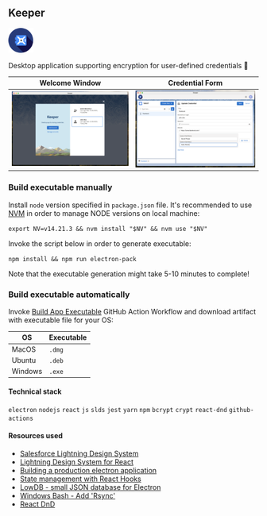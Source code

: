 ## Keeper

<img src="public/logo.png" alt="Keeper logo" width="50" height="50"/>

Desktop application supporting encryption for user-defined credentials 🔐

| Welcome Window                                | Credential Form                                |
|-----------------------------------------------|------------------------------------------------|
| ![Welcome Window](public/images/keeper_1.png) | ![Credential Form](public/images/keeper_2.png) |

### Build executable manually

Install `node` version specified in `package.json` file. It's recommended to
use [NVM](https://tecadmin.net/install-nvm-macos-with-homebrew/) in order to manage NODE versions on local machine:

```
export NV=v14.21.3 && nvm install "$NV" && nvm use "$NV"
```

Invoke the script below in order to generate executable:

```
npm install && npm run electron-pack
```

Note that the executable generation might take 5-10 minutes to complete!

### Build executable automatically

Invoke [Build App Executable](https://github.com/awesomeandrey/keeper/actions/workflows/build_app_executable.yml) GitHub
Action Workflow and download artifact with executable file for your OS:

| OS      | Executable |
|---------|------------|
| MacOS   | `.dmg`     |
| Ubuntu  | `.deb`     |
| Windows | `.exe `    |

#### Technical stack

`electron` `nodejs` `react` `js` `slds` `jest` `yarn` `npm` `bcrypt` `crypt` `react-dnd` `github-actions`

#### Resources used

- [Salesforce Lightning Design System](https://www.lightningdesignsystem.com)
- [Lightning Design System for React](https://react.lightningdesignsystem.com)
- [Building a production electron application](https://medium.com/@johndyer24/building-a-production-electron-create-react-app-application-with-shared-code-using-electron-builder-c1f70f0e2649)
- [State management with React Hooks](https://medium.com/javascript-in-plain-english/state-management-with-react-hooks-no-redux-or-context-api-8b3035ceecf8)
- [LowDB - small JSON database for Electron](https://www.npmjs.com/package/lowdb)
- [Windows Bash - Add 'Rsync'](https://blog.tiger-workshop.com/add-rsync-to-git-bash-for-windows)
- [React DnD](https://react-dnd.github.io/react-dnd/about)
